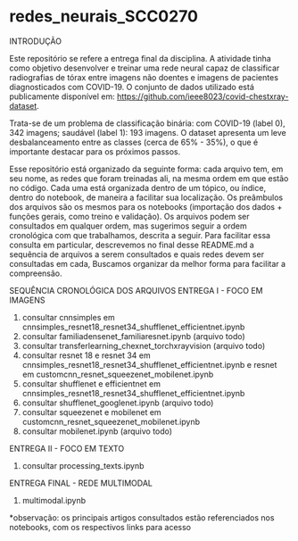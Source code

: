 # redes_neurais_SCC0270

INTRODUÇÃO

Este repositório se refere a entrega final da disciplina. A atividade tinha como objetivo desenvolver e treinar uma rede neural capaz de classificar radiografias de tórax entre imagens não doentes e imagens de pacientes diagnosticados com COVID-19. O conjunto de dados utilizado está publicamente disponível em: https://github.com/ieee8023/covid-chestxray-dataset.  

Trata-se de um problema de classificação binária: com COVID-19 (label 0), 342 imagens; saudável (label 1): 193 imagens.
O dataset apresenta um leve desbalanceamento entre as classes (cerca de 65% - 35%), o que é importante destacar para os próximos passos.

Esse repositório está organizado da seguinte forma: cada arquivo tem, em seu nome, as redes que foram treinadas ali, na mesma ordem em que estão no código. Cada uma está organizada dentro de um tópico, ou índice, dentro do notebook, de maneira a facilitar sua localização. 
Os preâmbulos dos arquivos são os mesmos para os notebooks (importação dos dados + funções gerais, como treino e validação). 
Os arquivos podem ser consultados em qualquer ordem, mas sugerimos seguir a ordem cronológica com que trabalhamos, descrita a seguir. Para facilitar essa consulta em particular, descrevemos no final desse README.md a sequência de arquivos a serem consultados e quais redes devem ser consultadas em cada, Buscamos organizar da melhor forma para facilitar a compreensão.

 SEQUÊNCIA CRONOLÓGICA DOS ARQUIVOS
 ENTREGA I - FOCO EM IMAGENS
 1) consultar cnnsimples em cnnsimples_resnet18_resnet34_shufflenet_efficientnet.ipynb
 2) consultar familiadensenet_familiaresnet.ipynb (arquivo todo)
 3) consultar transferlearning_chexnet_torchxrayvision (arquivo todo)
 4) consultar resnet 18 e resnet 34 em cnnsimples_resnet18_resnet34_shufflenet_efficientnet.ipynb e resnet em customcnn_resnet_squeezenet_mobilenet.ipynb
 5) consultar shufflenet e efficientnet em cnnsimples_resnet18_resnet34_shufflenet_efficientnet.ipynb
 6) consultar shufflenet_googlenet.ipynb (arquivo todo)
 7) consultar squeezenet e mobilenet em customcnn_resnet_squeezenet_mobilenet.ipynb
 8) consultar mobilenet.ipynb (arquivo todo)

ENTREGA II - FOCO EM TEXTO
1) consultar processing_texts.ipynb

ENTREGA FINAL - REDE MULTIMODAL
1) multimodal.ipynb

*observação: os principais artigos consultados estão referenciados nos notebooks, com os respectivos links para acesso

